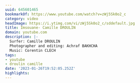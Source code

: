 ```yaml
---
uuid: 645601465
bookmarkOf: https://www.youtube.com/watch?v=zWj5Sk0o2_c
category: video
headImage: https://i.ytimg.com/vi/zWj5Sk0o2_c/sddefault.jpg
title: Imsouane- Camille DROULIN
domain: youtube.com
description: |-
  Surfer: Camille DROULIN
  Photographer and editing: Achraf BAKHCHA
  Music: Corentin CLECH
tags:
- youtube
- droulin camille
date: '2023-01-26T19:52:05.252Z'
highlights:
---
```



